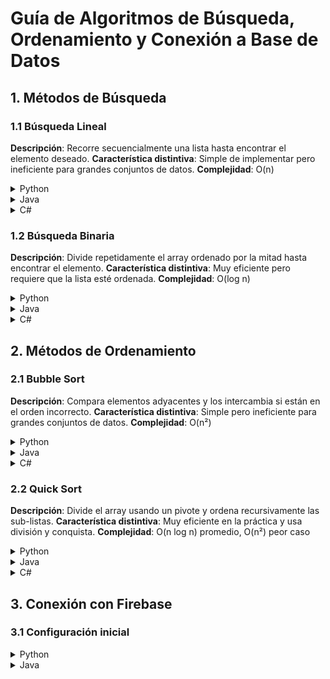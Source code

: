 # Guía de Algoritmos de Búsqueda, Ordenamiento y Conexión a Base de Datos

## 1. Métodos de Búsqueda

### 1.1 Búsqueda Lineal
**Descripción**: Recorre secuencialmente una lista hasta encontrar el elemento deseado.
**Característica distintiva**: Simple de implementar pero ineficiente para grandes conjuntos de datos.
**Complejidad**: O(n)

<details>
<summary>Python</summary>

```python
def busqueda_lineal(lista, objetivo):
    for i in range(len(lista)):
        if lista[i] == objetivo:
            return i
    return -1
```
</details>

<details>
<summary>Java</summary>

```java
public class BusquedaLineal {
    public static int busquedaLineal(int[] array, int objetivo) {
        for (int i = 0; i < array.length; i++) {
            if (array[i] == objetivo) {
                return i;
            }
        }
        return -1;
    }
}
```
</details>

<details>
<summary>C#</summary>

```csharp
public class BusquedaLineal {
    public static int BuscarLineal(int[] array, int objetivo) {
        for (int i = 0; i < array.Length; i++) {
            if (array[i] == objetivo) {
                return i;
            }
        }
        return -1;
    }
}
```
</details>

### 1.2 Búsqueda Binaria
**Descripción**: Divide repetidamente el array ordenado por la mitad hasta encontrar el elemento.
**Característica distintiva**: Muy eficiente pero requiere que la lista esté ordenada.
**Complejidad**: O(log n)

<details>
<summary>Python</summary>

```python
def busqueda_binaria(lista, objetivo):
    izquierda, derecha = 0, len(lista) - 1
    
    while izquierda <= derecha:
        medio = (izquierda + derecha) // 2
        if lista[medio] == objetivo:
            return medio
        elif lista[medio] < objetivo:
            izquierda = medio + 1
        else:
            derecha = medio - 1
    return -1
```
</details>

<details>
<summary>Java</summary>

```java
public class BusquedaBinaria {
    public static int busquedaBinaria(int[] array, int objetivo) {
        int izquierda = 0;
        int derecha = array.length - 1;
        
        while (izquierda <= derecha) {
            int medio = (izquierda + derecha) / 2;
            if (array[medio] == objetivo) {
                return medio;
            } else if (array[medio] < objetivo) {
                izquierda = medio + 1;
            } else {
                derecha = medio - 1;
            }
        }
        return -1;
    }
}
```
</details>

<details>
<summary>C#</summary>

```csharp
public class BusquedaBinaria {
    public static int BuscarBinario(int[] array, int objetivo) {
        int izquierda = 0;
        int derecha = array.Length - 1;
        
        while (izquierda <= derecha) {
            int medio = (izquierda + derecha) / 2;
            if (array[medio] == objetivo) {
                return medio;
            } else if (array[medio] < objetivo) {
                izquierda = medio + 1;
            } else {
                derecha = medio - 1;
            }
        }
        return -1;
    }
}
```
</details>

## 2. Métodos de Ordenamiento

### 2.1 Bubble Sort
**Descripción**: Compara elementos adyacentes y los intercambia si están en el orden incorrecto.
**Característica distintiva**: Simple pero ineficiente para grandes conjuntos de datos.
**Complejidad**: O(n²)

<details>
<summary>Python</summary>

```python
def bubble_sort(lista):
    n = len(lista)
    for i in range(n):
        for j in range(0, n - i - 1):
            if lista[j] > lista[j + 1]:
                lista[j], lista[j + 1] = lista[j + 1], lista[j]
    return lista
```
</details>

<details>
<summary>Java</summary>

```java
public class BubbleSort {
    public static void bubbleSort(int[] array) {
        int n = array.length;
        for (int i = 0; i < n; i++) {
            for (int j = 0; j < n - i - 1; j++) {
                if (array[j] > array[j + 1]) {
                    int temp = array[j];
                    array[j] = array[j + 1];
                    array[j + 1] = temp;
                }
            }
        }
    }
}
```
</details>

<details>
<summary>C#</summary>

```csharp
public class BubbleSort {
    public static void OrdenarBurbuja(int[] array) {
        int n = array.Length;
        for (int i = 0; i < n; i++) {
            for (int j = 0; j < n - i - 1; j++) {
                if (array[j] > array[j + 1]) {
                    int temp = array[j];
                    array[j] = array[j + 1];
                    array[j + 1] = temp;
                }
            }
        }
    }
}
```
</details>

### 2.2 Quick Sort
**Descripción**: Divide el array usando un pivote y ordena recursivamente las sub-listas.
**Característica distintiva**: Muy eficiente en la práctica y usa división y conquista.
**Complejidad**: O(n log n) promedio, O(n²) peor caso

<details>
<summary>Python</summary>

```python
def quick_sort(lista):
    if len(lista) <= 1:
        return lista
    pivot = lista[len(lista) // 2]
    izquierda = [x for x in lista if x < pivot]
    medio = [x for x in lista if x == pivot]
    derecha = [x for x in lista if x > pivot]
    return quick_sort(izquierda) + medio + quick_sort(derecha)
```
</details>

<details>
<summary>Java</summary>

```java
public class QuickSort {
    public static void quickSort(int[] array, int inicio, int fin) {
        if (inicio < fin) {
            int pivotIndex = partition(array, inicio, fin);
            quickSort(array, inicio, pivotIndex - 1);
            quickSort(array, pivotIndex + 1, fin);
        }
    }
    
    private static int partition(int[] array, int inicio, int fin) {
        int pivot = array[fin];
        int i = inicio - 1;
        
        for (int j = inicio; j < fin; j++) {
            if (array[j] <= pivot) {
                i++;
                int temp = array[i];
                array[i] = array[j];
                array[j] = temp;
            }
        }
        
        int temp = array[i + 1];
        array[i + 1] = array[fin];
        array[fin] = temp;
        
        return i + 1;
    }
}
```
</details>

<details>
<summary>C#</summary>

```csharp
public class QuickSort {
    public static void OrdenarRapido(int[] array, int inicio, int fin) {
        if (inicio < fin) {
            int pivotIndex = Partition(array, inicio, fin);
            OrdenarRapido(array, inicio, pivotIndex - 1);
            OrdenarRapido(array, pivotIndex + 1, fin);
        }
    }
    
    private static int Partition(int[] array, int inicio, int fin) {
        int pivot = array[fin];
        int i = inicio - 1;
        
        for (int j = inicio; j < fin; j++) {
            if (array[j] <= pivot) {
                i++;
                int temp = array[i];
                array[i] = array[j];
                array[j] = temp;
            }
        }
        
        int temp2 = array[i + 1];
        array[i + 1] = array[fin];
        array[fin] = temp2;
        
        return i + 1;
    }
}
```
</details>

## 3. Conexión con Firebase

### 3.1 Configuración inicial

<details>
<summary>Python</summary>

```python
from firebase_admin import credentials, db
import firebase_admin

cred = credentials.Certificate("code/conexionFirebase/credenciales.json")
firebase_admin.initialize_app(cred, {
    'databaseURL': 'https://proyecto-iot-2021-default-rtdb.firebaseio.com/'
})


ref = db.reference('/')
print(ref.get())
```
</details>

<details>
<summary>Java</summary>

```java
import com.google.firebase.FirebaseApp;
import com.google.firebase.FirebaseOptions;
import com.google.auth.oauth2.GoogleCredentials;
import java.io.FileInputStream;

public class FirebaseConfig {
    public static void inicializarFirebase() {
        try {
            FileInputStream serviceAccount = new FileInputStream("ruta/a/tu/serviceAccountKey.json");
            FirebaseOptions options = FirebaseOptions.builder()
                .setCredentials(GoogleCredentials.fromStream(serviceAccount))
                .build();
            FirebaseApp.initializeApp(options);
        } catch (Exception e) {
            e.printStackTrace();
        }
    }
}
```
</details>